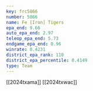```yaml
---
key: frc5866
number: 5866
name: Fe [Iron] Tigers
epa_end: 9.66
auto_epa_end: 2.97
teleop_epa_end: 5.73
endgame_epa_end: 0.96
winrate: 0.4231
district_epa_rank: 110
district_epa_percentile: 0.4149
type: Team
---
```

[[2024txama]]
[[2024txwac]]
